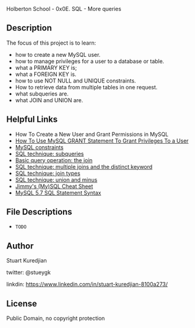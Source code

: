 Holberton School - 0x0E. SQL - More queries
## Description

The focus of this project is to learn:
* how to create a new MySQL user.
* how to manage privileges for a user to a database or table.
* what a PRIMARY KEY is;
* what a FOREIGN KEY is.
* how to use NOT NULL and UNIQUE constraints.
* How to retrieve data from multiple tables in one request.
* what subqueries are.
* what JOIN and UNION are.

## Helpful Links
* <a hef="https://www.digitalocean.com/community/tutorials/how-to-create-a-new-user-and-grant-permissions-in-mysql">How To Create a New User and Grant Permissions in MySQL</a>
* <a href="http://www.mysqltutorial.org/mysql-grant.aspx">How To Use MySQL GRANT Statement To Grant Privileges To a User<a/>
* <a href="http://zetcode.com/databases/mysqltutorial/constraints/">MySQL constraints</a>
* <a href="http://www.tomjewett.com/dbdesign/dbdesign.php?page=subqueries.php">SQL technique: subqueries</a>
* <a href="http://www.tomjewett.com/dbdesign/dbdesign.php?page=join.php">Basic query operation: the join</a>
* <a href="http://www.tomjewett.com/dbdesign/dbdesign.php?page=multijoin.php">SQL technique: multiple joins and the distinct keyword</a>
* <a href="http://www.tomjewett.com/dbdesign/dbdesign.php?page=jointypes.php">SQL technique: join types</a>
* <a href="http://www.tomjewett.com/dbdesign/dbdesign.php?page=setops.php">SQL technique: union and minus</a>
* <a href="http://cse.unl.edu/%7Esscott/ShowFiles/SQL/CheatSheet/SQLCheatSheet.html">Jimmy's (My)SQL Cheat Sheet</a>
* <a href="https://dev.mysql.com/doc/refman/5.7/en/sql-syntax.html">MySQL 5.7 SQL Statement Syntax</a>

## File Descriptions
- `TODO`

## Author
Stuart Kuredjian

twitter: @stueygk

linkdin: https://www.linkedin.com/in/stuart-kuredjian-8100a273/

## License
Public Domain, no copyright protection
